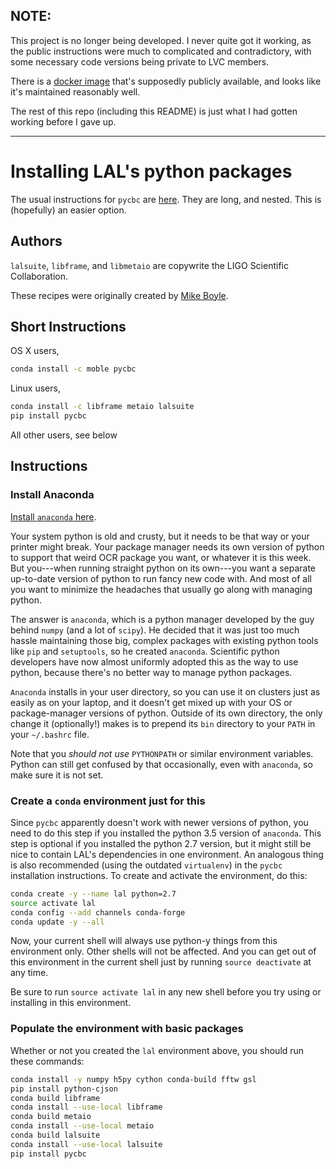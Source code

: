 ## NOTE: ##

This project is no longer being developed.  I never quite got it working, as the public instructions were much to complicated and contradictory, with some necessary code versions being private to LVC members.

There is a [docker image](https://ligo-cbc.github.io/pycbc/latest/html/docker.html) that's supposedly publicly available, and looks like it's maintained reasonably well.

The rest of this repo (including this README) is just what I had gotten working before I gave up.

---

Installing LAL's python packages
================================

The usual instructions for `pycbc` are
[here](http://ligo-cbc.github.io/pycbc/latest/html/install.html).
They are long, and nested.  This is (hopefully) an easier option.

## Authors ##

`lalsuite`, `libframe`, and `libmetaio` are copywrite the LIGO
Scientific Collaboration.

These recipes were originally created by [Mike Boyle](https://github.com/moble).

## Short Instructions ##

OS X users,

```bash
conda install -c moble pycbc
```

Linux users,

```bash
conda install -c libframe metaio lalsuite
pip install pycbc
```

All other users, see below

## Instructions ##

### Install Anaconda ###

[Install `anaconda` here](https://www.continuum.io/downloads).

Your system python is old and crusty, but it needs to be that way or
your printer might break.  Your package manager needs its own version
of python to support that weird OCR package you want, or whatever it
is this week.  But you---when running straight python on its own---you
want a separate up-to-date version of python to
run fancy new code with.  And most of all you want to minimize the
headaches that usually go along with managing python.

The answer is `anaconda`, which is a python manager developed by the
guy behind `numpy` (and a lot of `scipy`).  He decided that it was
just too much hassle maintaining those big, complex packages with
existing python tools like `pip` and `setuptools`, so he created
`anaconda`.  Scientific python developers have now almost uniformly
adopted this as the way to use python, because there's no better way
to manage python packages.

`Anaconda` installs in your user directory, so you can use it on
clusters just as easily as on your laptop, and it doesn't get mixed up
with your OS or package-manager versions of python.  Outside of its
own directory, the only change it (optionally!) makes is to prepend
its `bin` directory to your `PATH` in your `~/.bashrc` file.

Note that you *should not use* `PYTHONPATH` or similar environment
variables.  Python can still get confused by that occasionally, even
with `anaconda`, so make sure it is not set.


### Create a `conda` environment just for this ###

Since `pycbc` apparently doesn't work with newer versions of python,
you need to do this step if you installed the python 3.5 version of
`anaconda`.  This step is optional if you installed the python 2.7
version, but it might still be nice to contain LAL's dependencies in
one environment.  An analogous thing is also recommended (using the
outdated `virtualenv`) in the `pycbc` installation instructions.  To
create and activate the environment, do this:

```bash
conda create -y --name lal python=2.7
source activate lal
conda config --add channels conda-forge
conda update -y --all
```

Now, your current shell will always use python-y things from this
environment only.  Other shells will not be affected.  And you can get
out of this environment in the current shell just by running
`source deactivate` at any time.

Be sure to run `source activate lal` in any new shell before you try
using or installing in this environment.

### Populate the environment with basic packages ###

Whether or not you created the `lal` environment above, you should run
these commands:

```bash
conda install -y numpy h5py cython conda-build fftw gsl
pip install python-cjson
conda build libframe
conda install --use-local libframe
conda build metaio
conda install --use-local metaio
conda build lalsuite
conda install --use-local lalsuite
pip install pycbc
```
